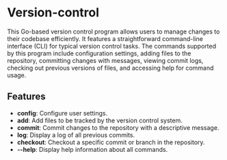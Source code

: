 # Version-control
This Go-based version control program allows users to manage changes to their codebase efficiently. It features a straightforward command-line interface (CLI) for typical version control tasks. The commands supported by this program include configuration settings, adding files to the repository, committing changes with messages, viewing commit logs, checking out previous versions of files, and accessing help for command usage.

## Features

- **config**: Configure user settings.
- **add**: Add files to be tracked by the version control system.
- **commit**: Commit changes to the repository with a descriptive message.
- **log**: Display a log of all previous commits.
- **checkout**: Checkout a specific commit or branch in the repository.
- **--help**: Display help information about all commands.

